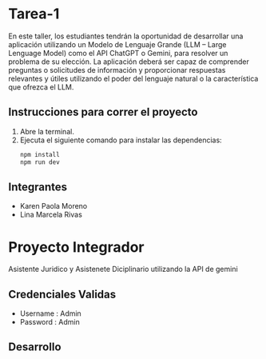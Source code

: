 # Tarea-1
En este taller, los estudiantes tendrán la oportunidad de desarrollar una aplicación utilizando un
Modelo de Lenguaje Grande (LLM – Large Lenguage Model) como el API ChatGPT o Gemini,
para resolver un problema de su elección. La aplicación deberá ser capaz de comprender
preguntas o solicitudes de información y proporcionar respuestas relevantes y útiles utilizando el
poder del lenguaje natural o la característica que ofrezca el LLM.


## Instrucciones para correr el proyecto

1. Abre la terminal.
2. Ejecuta el siguiente comando para instalar las dependencias:
   ```bash
   npm install
   npm run dev
## Integrantes

- Karen Paola Moreno
- Lina Marcela Rivas

# Proyecto Integrador

Asistente Juridico y Asistenete Diciplinario utilizando la API de gemini
## Credenciales Validas
- Username : Admin
- Password : Admin
## Desarrollo
